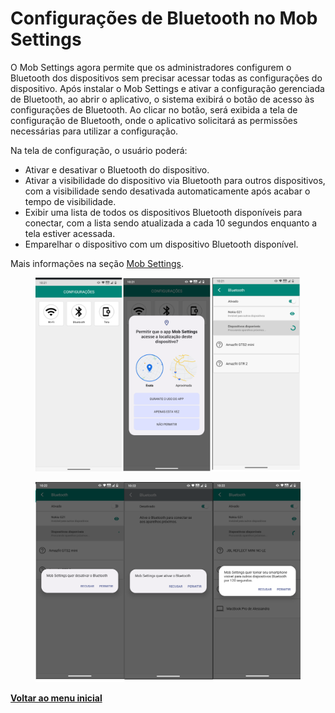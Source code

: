 # Configurações de Bluetooth no Mob Settings

O Mob Settings agora permite que os administradores configurem o Bluetooth dos dispositivos sem precisar acessar todas as configurações do dispositivo. Após instalar o Mob Settings e ativar a configuração gerenciada de Bluetooth, ao abrir o aplicativo, o sistema exibirá o botão de acesso às configurações de Bluetooth. Ao clicar no botão, será exibida a tela de configuração de Bluetooth, onde o aplicativo solicitará as permissões necessárias para utilizar a configuração.

Na tela de configuração, o usuário poderá:

* Ativar e desativar o Bluetooth do dispositivo.
* Ativar a visibilidade do dispositivo via Bluetooth para outros dispositivos, com a visibilidade sendo desativada automaticamente após acabar o tempo de visibilidade.
* Exibir uma lista de todos os dispositivos Bluetooth disponíveis para conectar, com a lista sendo atualizada a cada 10 segundos enquanto a tela estiver acessada.
* Emparelhar o dispositivo com um dispositivo Bluetooth disponível.

Mais informações na seção [Mob Settings](../../portal/configuracoes/gerenciar-politicas/editar-politica-android/aplicativos/mob-settings.md).

<figure><img src="../../../.gitbook/assets/image (2) (1) (1) (1) (1) (1) (1) (1) (1) (1) (1) (1) (1) (1) (1) (1) (1).png" alt=""><figcaption></figcaption></figure>

<figure><img src="../../../.gitbook/assets/image (227).png" alt=""><figcaption></figcaption></figure>

[**Voltar ao menu inicial**](./)
